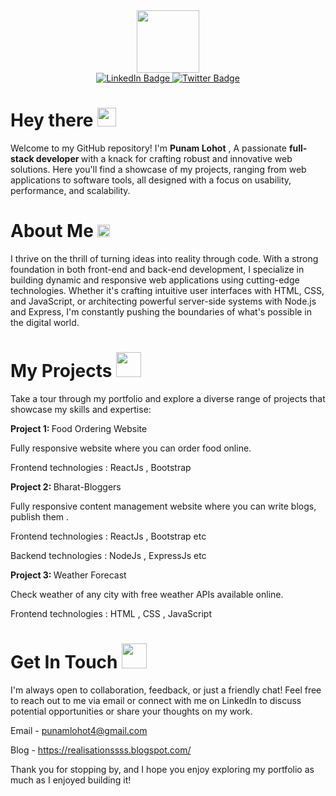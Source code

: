 <div id="header" align="center">
  <img src="https://media.giphy.com/media/M9gbBd9nbDrOTu1Mqx/giphy.gif" width="100"/>
</div>

<div id="badges" align="center">
  <a href="https://www.linkedin.com/in/punam-lohot-a05524202/">
    <img src="https://img.shields.io/badge/LinkedIn-blue?style=for-the-badge&logo=linkedin&logoColor=white" alt="LinkedIn Badge"/>
  </a>
  <a href="https://twitter.com/PunamLohot">
    <img src="https://img.shields.io/badge/Twitter-blue?style=for-the-badge&logo=twitter&logoColor=white" alt="Twitter Badge"/>
  </a>
</div>

<h1>
  Hey there
  <img src="https://media.giphy.com/media/hvRJCLFzcasrR4ia7z/giphy.gif" width="30px"/>
</h1>

Welcome to my GitHub repository! I'm <b>Punam Lohot</b> ,
A passionate <b> full-stack developer </b> with a knack for crafting robust and innovative web solutions. Here you'll find a showcase of my projects, ranging from web applications to software tools, all designed with a focus on usability, performance, and scalability.


<h1>
  About Me
  <img src="https://media.giphy.com/media/v1.Y2lkPTc5MGI3NjExM3JhOWV5eGh1MXBqOHJvNmloYmV6bHk2azJzaHd1eWp2dWZwZzlwdyZlcD12MV9pbnRlcm5hbF9naWZfYnlfaWQmY3Q9cw/COyHKzHsSE7Ezb0Mgu/giphy.gif" width="20px"/>
</h1>

I thrive on the thrill of turning ideas into reality through code. With a strong foundation in both front-end and back-end development, I specialize in building dynamic and responsive web applications using cutting-edge technologies. Whether it's crafting intuitive user interfaces with HTML, CSS, and JavaScript, or architecting powerful server-side systems with Node.js and Express, I'm constantly pushing the boundaries of what's possible in the digital world.

<h1>
  My Projects
<img src="https://media.giphy.com/media/v1.Y2lkPTc5MGI3NjExc2p3MXY1aHVxdTdwZTY1cmtiOTZvd291eHZxOGthcDAwN3RuZWhpZiZlcD12MV9pbnRlcm5hbF9naWZfYnlfaWQmY3Q9dHM/WpmLTE7FiQy97hR9h2/giphy.gif" width="40px"/>
</h1>

Take a tour through my portfolio and explore a diverse range of projects that showcase my skills and expertise:

<b>Project 1: </b>
Food Ordering Website 

Fully responsive website where you can order food online. 

Frontend technologies : ReactJs , Bootstrap  


<b>Project 2: </b>
Bharat-Bloggers 

Fully responsive content management website where you can write blogs, publish them .

Frontend technologies : ReactJs , Bootstrap etc

Backend technologies : NodeJs , ExpressJs etc

<b>Project 3: </b>
Weather Forecast

Check weather of any city with free weather APIs available online.

Frontend technologies : HTML , CSS , JavaScript 

<h1>
  Get In Touch
  <img src="https://media.giphy.com/media/v1.Y2lkPTc5MGI3NjExN202eXI0czQ3bHd1Z3FzNzQ5cms2eXhheWdoODh4NHVtZjdqNTQ3biZlcD12MV9pbnRlcm5hbF9naWZfYnlfaWQmY3Q9cw/yvBI1StMq4TwxUCGRn/giphy.gif" width="40px"/>
</h1>

I'm always open to collaboration, feedback, or just a friendly chat! Feel free to reach out to me via email or connect with me on LinkedIn to discuss potential opportunities or share your thoughts on my work.

Email - punamlohot4@gmail.com

Blog - https://realisationssss.blogspot.com/

Thank you for stopping by, and I hope you enjoy exploring my portfolio as much as I enjoyed building it!
